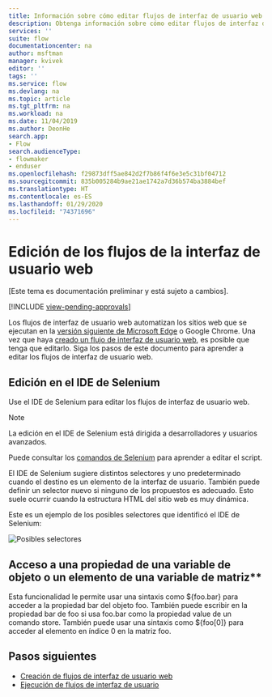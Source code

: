 ```yaml
---
title: Información sobre cómo editar flujos de interfaz de usuario web | Microsoft Docs
description: Obtenga información sobre cómo editar flujos de interfaz de usuario web.
services: ''
suite: flow
documentationcenter: na
author: msftman
manager: kvivek
editor: ''
tags: ''
ms.service: flow
ms.devlang: na
ms.topic: article
ms.tgt_pltfrm: na
ms.workload: na
ms.date: 11/04/2019
ms.author: DeonHe
search.app:
- Flow
search.audienceType:
- flowmaker
- enduser
ms.openlocfilehash: f29873dff5ae842d2f7b86f4f6e3e5c31bf04712
ms.sourcegitcommit: 835b005284b9ae21ae1742a7d36b574ba3884bef
ms.translationtype: HT
ms.contentlocale: es-ES
ms.lasthandoff: 01/29/2020
ms.locfileid: "74371696"
---
```

# <a name="edit-web-ui-flows"></a>Edición de los flujos de la interfaz de usuario web

[Este tema es documentación preliminar y está sujeto a cambios].

[!INCLUDE [view-pending-approvals](../includes/cc-rebrand.md)]

Los flujos de interfaz de usuario web automatizan los sitios web que se ejecutan en la [versión siguiente de Microsoft Edge](https://www.microsoftedgeinsider.com/) o Google Chrome. Una vez que haya [creado un flujo de interfaz de usuario web](create-web.md), es posible que tenga que editarlo. Siga los pasos de este documento para aprender a editar los flujos de interfaz de usuario web.

## <a name="edit-in-selenium-ide"></a>Edición en el IDE de Selenium

Use el IDE de Selenium para editar los flujos de interfaz de usuario web.

>[!NOTE]
>La edición en el IDE de Selenium está dirigida a desarrolladores y usuarios avanzados.

Puede consultar los [comandos de Selenium](https://www.seleniumhq.org/selenium-ide/docs/en/api/commands/) para aprender a editar el script.

El IDE de Selenium sugiere distintos selectores y uno predeterminado cuando el destino es un elemento de la interfaz de usuario. También puede definir un selector nuevo si ninguno de los propuestos es adecuado. Esto suele ocurrir cuando la estructura HTML del sitio web es muy dinámica.

Este es un ejemplo de los posibles selectores que identificó el IDE de Selenium:

![Posibles selectores](../media/edit-web/possible-selectors.png "Posibles selectores")

## <a name="accessing-a-property-of-an-object-variable-or-item-of-an-array-variable"></a>Acceso a una propiedad de una variable de objeto o un elemento de una variable de matriz**

Esta funcionalidad le permite usar una sintaxis como \${foo.bar} para acceder a la propiedad bar del objeto foo. También puede escribir en la propiedad bar de foo si usa foo.bar como la propiedad value de un comando store. También puede usar una sintaxis como \${foo[0]} para acceder al elemento en índice 0 en la matriz foo.

## <a name="next-steps"></a>Pasos siguientes

- [Creación de flujos de interfaz de usuario web](create-web.md)
- [Ejecución de flujos de interfaz de usuario](run-ui-flow.md)
